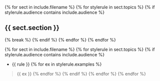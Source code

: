 {% for sect in include.filename %}
    {% for stylerule in sect.topics %}
        {% if stylerule.audience contains include.audience %}
## {{ sect.section }}
{% break %}
        {% endif %}
    {% endfor %}
{% endfor %}

{% for sect in include.filename %}
    {% for stylerule in sect.topics %}
        {% if stylerule.audience contains include.audience %}
* {{ rule }}
            {% for ex in stylerule.examples %}
> {{ ex }}
            {% endfor %}
        {% endif %}
    {% endfor %}
{% endfor %}